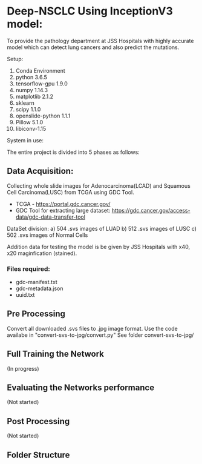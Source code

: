 # Deep-NSCLC Using InceptionV3 model:

To provide the pathology department at JSS Hospitals with highly accurate model which can detect lung cancers and also predict the mutations.

Setup:
1. Conda Environment
2. python 3.6.5
3. tensorflow-gpu 1.9.0
4. numpy 1.14.3
5. matplotlib 2.1.2
6. sklearn
7. scipy 1.1.0
8. openslide-python 1.1.1
9. Pillow 5.1.0
10. libiconv-1.15 

System in use:


The entire project is divided into 5 phases as follows:

## Data Acquisition:
Collecting whole slide images for Adenocarcinoma(LCAD) and Squamous Cell Carcinoma(LUSC) from TCGA using GDC Tool.

- TCGA - https://portal.gdc.cancer.gov/
- GDC Tool for extracting large dataset:  https://gdc.cancer.gov/access-data/gdc-data-transfer-tool

DataSet division:
a) 504 .svs images of LUAD
b) 512 .svs images of LUSC
c) 502 .svs images of Normal Cells

Addition data for testing the model is be given by JSS Hospitals with x40, x20 maginfication (stained).

### Files required:
- gdc-manifest.txt
- gdc-metadata.json
- uuid.txt

## Pre Processing
Convert all downloaded .svs files to .jpg image format. 
Use the code availabe in "convert-svs-to-jpg/convert.py"
See folder convert-svs-to-jpg/

## Full Training the Network
(In progress)

## Evaluating the Networks performance
(Not started)

## Post Processing
(Not started)

## Folder Structure
